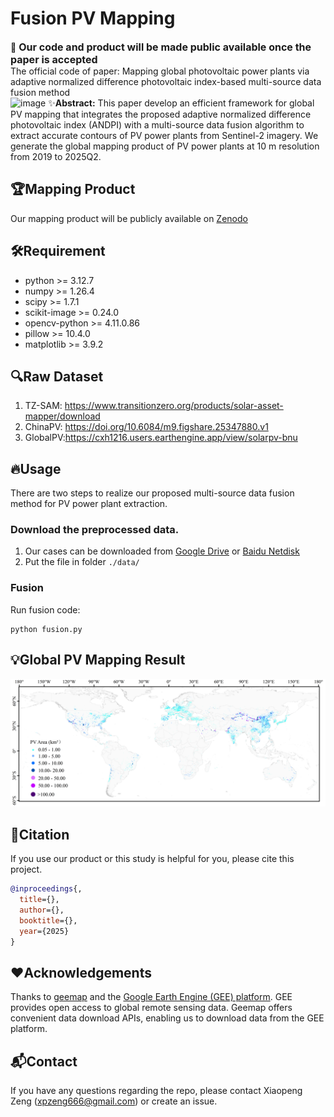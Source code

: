 # Fusion PV Mapping
📢 <font size=3>**Our code and product will be made public available once the paper is accepted**</font>  
The official code of paper: Mapping global photovoltaic power plants via adaptive
normalized difference photovoltaic index-based multi-source data fusion method  
![image](assets/framework.png)
✨**Abstract:** This paper develop an efficient framework for global PV mapping that integrates the proposed adaptive normalized difference photovoltaic index
(ANDPI) with a multi-source data fusion algorithm to extract accurate contours of PV power plants from Sentinel-2
imagery. We generate the global mapping product of PV power plants at 10 m resolution from 2019 to 2025Q2.

## 🏆Mapping Product
Our mapping product will be publicly available on [Zenodo]()

## 🛠️Requirement
* python >= 3.12.7
* numpy >= 1.26.4
* scipy >= 1.7.1
* scikit-image >= 0.24.0
* opencv-python >= 4.11.0.86
* pillow >= 10.4.0
* matplotlib >= 3.9.2

## 🔍Raw Dataset
1. TZ-SAM: https://www.transitionzero.org/products/solar-asset-mapper/download
2. ChinaPV: https://doi.org/10.6084/m9.figshare.25347880.v1
3. GlobalPV:https://cxh1216.users.earthengine.app/view/solarpv-bnu

## 🔥Usage
There are two steps to realize our proposed multi-source data fusion method for PV power plant extraction.
### Download the preprocessed data.
1. Our cases can be downloaded from [Google Drive](https://drive.google.com/drive/folders/1nS-LVr2jhYIkXBeiRs4hzLsfD-d3Iryi?usp=sharing)
or [Baidu Netdisk](https://pan.baidu.com/s/172XVS8_vsbFg46Ae3HML2Q?pwd=v9wc)
2. Put the file in folder `./data/`
### Fusion
Run fusion code:
```shell
python fusion.py
```
## 💡Global PV Mapping Result
![image](assets/mapping_2025.png)

## 📜Citation
If you use our product or this study is helpful for you, please cite this project.
```bibtex
@inproceedings{,
  title={},
  author={},
  booktitle={},
  year={2025}
}
```
## ❤️Acknowledgements
Thanks to [geemap](https://geemap.org/) and the [Google Earth Engine (GEE) platform](https://earthengine.google.com/). 
GEE provides open access to global remote sensing data. Geemap offers convenient data download APIs, enabling us to download data from the GEE platform.

## 📬Contact
If you have any questions regarding the repo, please contact Xiaopeng Zeng (xpzeng666@gmail.com) or create an issue.


